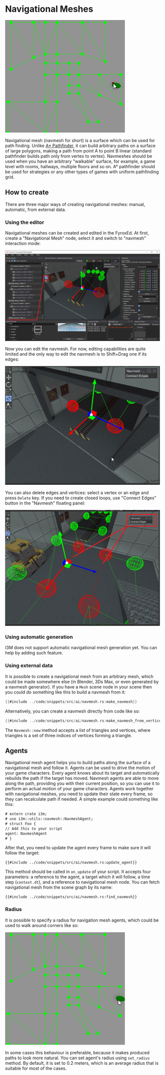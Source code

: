 # Navigational Meshes

![navmesh](./navmesh.gif)

Navigational mesh (navmesh for short) is a surface which can be used for path finding. Unlike 
[A* Pathfinder](./pathfinding.md), it can build arbitrary paths on a surface of large polygons, making a path from 
point A to point B linear (standard pathfinder builds path only from vertex to vertex). Navmeshes should be used when
you have an arbitrary "walkable" surface, for example, a game level with rooms, hallways, multiple floors and so on. 
A* pathfinder should be used for strategies or any other types of games with uniform pathfinding grid.

## How to create

There are three major ways of creating navigational meshes: manual, automatic, from external data.

### Using the editor

Navigational meshes can be created and edited in the FyroxEd. At first, create a "Navigational Mesh" node, select it and
switch to "navmesh" interaction mode:

![navmesh](./navmesh.png)

Now you can edit the navmesh. For now, editing capabilities are quite limited and the only way to edit the navmesh is
to Shift+Drag one if its edges:

![navmesh edit](./navmesh_edit.gif)

You can also delete edges and vertices: select a vertex or an edge and press `Delete` key. If you need to create closed
loops, use "Connect Edges" button in the "Navmesh" floating panel:

![navmesh connect](./navmesh_connect.png)

### Using automatic generation

I3M does not support automatic navigational mesh generation yet. You can help by adding such feature.

### Using external data

It is possible to create a navigational mesh from an arbitrary mesh, which could be made somewhere else (in Blender,
3Ds Max, or even generated by a navmesh generator). If you have a `Mesh` scene node in your scene then you could do
something like this to build a navmesh from it:

```rust ,no_run
{{#include ../code/snippets/src/ai/navmesh.rs:make_navmesh}}
```

Alternatively, you can create a navmesh directly from code like so:

```rust ,no_run
{{#include ../code/snippets/src/ai/navmesh.rs:make_navmesh_from_vertices}}
```

The `Navmesh::new` method accepts a list of triangles and vertices, where triangles is a set of three indices of 
vertices forming a triangle.

## Agents

Navigational mesh agent helps you to build paths along the surface of a navigational mesh and follow it. Agents can be 
used to drive the motion of your game characters. Every agent knows about its target and automatically rebuilds the path
if the target has moved. Navmesh agents are able to move along the path, providing you with their current position, so you
can use it to perform an actual motion of your game characters. Agents work together with navigational meshes, you need
to update their state every frame, so they can recalculate path if needed. A simple example could something like this:

```rust,no_run
# extern crate i3m;
# use i3m::utils::navmesh::NavmeshAgent;
# struct Foo { 
// Add this to your script
agent: NavmeshAgent
# }
```

After that, you need to update the agent every frame to make sure it will follow the target:

```rust,no_run
{{#include ../code/snippets/src/ai/navmesh.rs:update_agent}}
```

This method should be called in `on_update` of your script. It accepts four parameters: a reference to the agent, a 
target which it will follow, a time step (`context.dt`), and a reference to navigational mesh node. You can fetch 
navigational mesh from the scene graph by its name:

```rust,no_run
{{#include ../code/snippets/src/ai/navmesh.rs:find_navmesh}}
```

### Radius

It is possible to specify a radius for navigation mesh agents, which could be used to walk around corners like so:

![agent radius](./agent_radius.gif)

In some cases this behaviour is preferable, because it makes produced paths to look more natural. You can set agent's
radius using `set_radius` method. By default, it is set to 0.2 meters, which is an average radius that is suitable for
most of the cases.